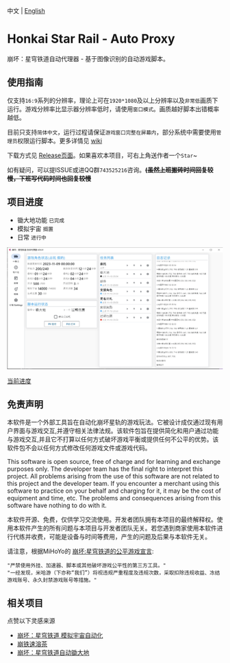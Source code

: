 中文 | [English](https://github.com/DoctorReid/StarRailAutoProxy/tree/main/.github/README_en.md)

# Honkai Star Rail - Auto Proxy
崩坏：星穹铁道自动代理器 - 基于图像识别的自动游戏脚本。

## 使用指南
仅支持```16:9```系列的分辨率，理论上可在```1920*1080```及以上分辨率以及```非常低```画质下运行。游戏分辨率比显示器分辨率低时，请使用```窗口模式```。画质越好脚本出错概率越低。

目前只支持```简体中文```，运行过程请保证```游戏窗口完整在屏幕内```，部分系统中需要使用```管理员```权限运行脚本。更多详情见 [wiki](https://github.com/DoctorReid/StarRailAutoProxy/wiki)

下载方式见 [Release页面](https://github.com/DoctorReid/StarRailAutoProxy/releases)。如果喜欢本项目，可右上角送作者一个```Star```~

如有疑问，可以提ISSUE或进QQ群```743525216```咨询。~~__(虽然上班搬砖时间回复较慢，下班写代码时间也回复较慢__~~

## 项目进度

- 锄大地功能 ```已完成```
- 模拟宇宙 ```搁置```
- 日常 ```进行中```

![锄大地](https://github.com/DoctorReid/StarRailAutoProxy/blob/main/.github/wiki/app.png)

[当前进度](https://github.com/DoctorReid/StarRailProxy/milestone/4)

## 免责声明
本软件是一个外部工具旨在自动化崩坏星轨的游戏玩法。它被设计成仅通过现有用户界面与游戏交互,并遵守相关法律法规。该软件包旨在提供简化和用户通过功能与游戏交互,并且它不打算以任何方式破坏游戏平衡或提供任何不公平的优势。该软件包不会以任何方式修改任何游戏文件或游戏代码。

This software is open source, free of charge and for learning and exchange purposes only. The developer team has the final right to interpret this project. All problems arising from the use of this software are not related to this project and the developer team. If you encounter a merchant using this software to practice on your behalf and charging for it, it may be the cost of equipment and time, etc. The problems and consequences arising from this software have nothing to do with it.

本软件开源、免费，仅供学习交流使用。开发者团队拥有本项目的最终解释权。使用本软件产生的所有问题与本项目与开发者团队无关。若您遇到商家使用本软件进行代练并收费，可能是设备与时间等费用，产生的问题及后果与本软件无关。


请注意，根据MiHoYo的 [崩坏:星穹铁道的公平游戏宣言]([https://hsr.hoyoverse.com/en-us/news/111244](https://sr.mihoyo.com/news/111246?nav=news&type=notice)):

    "严禁使用外挂、加速器、脚本或其他破坏游戏公平性的第三方工具。"
    "一经发现，米哈游（下亦称“我们”）将视违规严重程度及违规次数，采取扣除违规收益、冻结游戏账号、永久封禁游戏账号等措施。"

## 相关项目
点赞以下灵感来源
- [崩坏：星穹铁道 模拟宇宙自动化](https://github.com/CHNZYX/Auto_Simulated_Universe)
- [崩铁速溶茶](https://github.com/LmeSzinc/StarRailCopilot)
- [崩坏：星穹铁道自动锄大地](https://github.com/Starry-Wind/StarRailAssistant)

